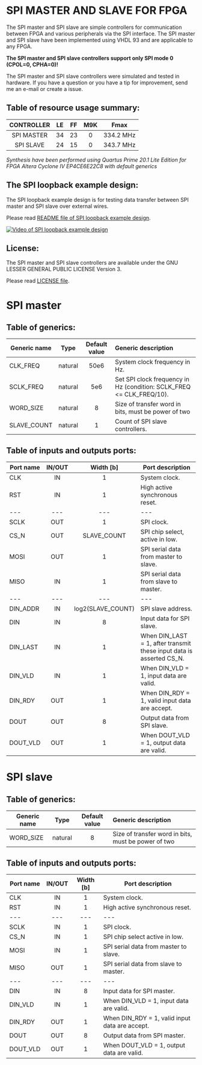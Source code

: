 # SPI MASTER AND SLAVE FOR FPGA

The SPI master and SPI slave are simple controllers for communication between FPGA and various peripherals via the SPI interface. The SPI master and SPI slave have been implemented using VHDL 93 and are applicable to any FPGA.

**The SPI master and SPI slave controllers support only SPI mode 0 (CPOL=0, CPHA=0)!**

The SPI master and SPI slave controllers were simulated and tested in hardware. If you have a question or you have a tip for improvement, send me an e-mail or create a issue.

## Table of resource usage summary:

CONTROLLER | LE | FF | M9K | Fmax
:---:|:---:|:---:|:---:|:---:
SPI MASTER | 34 | 23 | 0 | 334.2 MHz
SPI SLAVE | 24 | 15 | 0 | 343.7 MHz

*Synthesis have been performed using Quartus Prime 20.1 Lite Edition for FPGA Altera Cyclone IV EP4CE6E22C8 with default generics*

## The SPI loopback example design:

The SPI loopback example design is for testing data transfer between SPI master and SPI slave over external wires.

Please read [README file of SPI loopback example design](example/README.md).

[![Video of SPI loopback example design](https://img.youtube.com/vi/-TbtB6Sm2Xk/0.jpg)](https://youtu.be/-TbtB6Sm2Xk)

## License:

The SPI master and SPI slave controllers are available under the GNU LESSER GENERAL PUBLIC LICENSE Version 3.

Please read [LICENSE file](LICENSE).

# SPI master

## Table of generics:

Generic name | Type | Default value | Generic description
---|:---:|:---:|:---
CLK_FREQ | natural | 50e6 | System clock frequency in Hz.
SCLK_FREQ | natural | 5e6 | Set SPI clock frequency in Hz (condition: SCLK_FREQ <= CLK_FREQ/10).
WORD_SIZE | natural | 8 | Size of transfer word in bits, must be power of two
SLAVE_COUNT | natural | 1 | Count of SPI slave controllers.

## Table of inputs and outputs ports:

Port name | IN/OUT | Width [b]| Port description
---|:---:|:---:|---
CLK | IN | 1 | System clock.
RST | IN | 1 | High active synchronous reset.
--- | --- | --- | ---
SCLK | OUT | 1 | SPI clock.
CS_N | OUT | SLAVE_COUNT | SPI chip select, active in low.
MOSI | OUT | 1 | SPI serial data from master to slave.
MISO | IN | 1 | SPI serial data from slave to master.
--- | --- | --- | ---
DIN_ADDR | IN | log2(SLAVE_COUNT) | SPI slave address.
DIN | IN | 8 | Input data for SPI slave.
DIN_LAST | IN | 1 | When DIN_LAST = 1, after transmit these input data is asserted CS_N.
DIN_VLD | IN | 1 | When DIN_VLD = 1, input data are valid.
DIN_RDY | OUT | 1 | When DIN_RDY = 1, valid input data are accept.
DOUT | OUT | 8 | Output data from SPI slave.
DOUT_VLD | OUT | 1 | When DOUT_VLD = 1, output data are valid.

# SPI slave

## Table of generics:

Generic name | Type | Default value | Generic description
---|:---:|:---:|:---
WORD_SIZE | natural | 8 | Size of transfer word in bits, must be power of two

## Table of inputs and outputs ports:

Port name | IN/OUT | Width [b]| Port description
---|:---:|:---:|---
CLK | IN | 1 | System clock.
RST | IN | 1 | High active synchronous reset.
--- | --- | --- | ---
SCLK | IN | 1 | SPI clock.
CS_N | IN | 1 | SPI chip select active in low.
MOSI | IN | 1 | SPI serial data from master to slave.
MISO | OUT | 1 | SPI serial data from slave to master.
--- | --- | --- | ---
DIN | IN | 8 | Input data for SPI master.
DIN_VLD | IN | 1 | When DIN_VLD = 1, input data are valid.
DIN_RDY | OUT | 1 | When DIN_RDY = 1, valid input data are accept.
DOUT | OUT | 8 | Output data from SPI master.
DOUT_VLD | OUT | 1 | When DOUT_VLD = 1, output data are valid.
